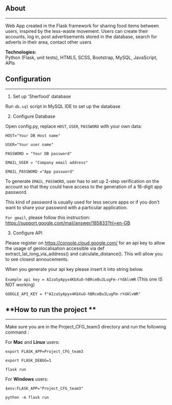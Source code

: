 ## **About** 
 _____

Web App created in the Flask framework for sharing food items between users, inspired by the less-waste movement. Users can create their accounts, log in, post advertisements stored in the database, search for adverts in their area, contact other users 

**Technologies:** <br>Python (Flask, unit tests), HTML5, SCSS, Bootstrap, 
      MySQL, JavaScript, APIs




## Configuration 
_________

1. Set up 'Sherfood' database

Run ```db.sql``` script in MySQL IDE to set up the database

2. Configure Database 

Open config.py, replace ```HOST```, ```USER```, ```PASSWORD``` with your own data:

```HOST="Your DB Host name"```

```USER="Your user name"```

```PASSWORD = "Your DB password"```

```EMAIL_USER = "Company email address"```

```EMAIL_PASSWORD ="App password"```

To generate ```EMAIL_PASSWORD```, user has to set up 2-step verification on the account so that they could have access to the generation of a 16-digit app password.

This kind of password is usually used for less secure apps or if you don't want to share your password with a particular application.

```For gmail```, please follow this instruction: https://support.google.com/mail/answer/185833?hl=en-GB



3. Configure API 

Please register on https://console.cloud.google.com/ for an api key to allow the usage of geolocalisation accessible
via def extract_lat_long_via_address() and calculate_distance(). This will allow you to see closest annoucements.

When you generate your api key please insert it into string below.

```Example api key = AIzaSyApyx4KbXuO-hBRceBu3LugFm-rYdAlvWR``` (This one IS NOT working)

```GOOGLE_API_KEY = f"AIzaSyApyx4KbXuO-hBRceBu3LugFm-rYdAlvWR"```


## **How to run the project **
________

Make sure you are in the Project_CFG_team3 directory and run the following command :


For **Mac** and **Linux** users:

```export FLASK_APP=Project_CFG_team3```

```export FLASK_DEBUG=1```

```flask run```

For **Windows** users:

```$env:FLASK_APP="Project_CFG_team3"```

```python -m flask run```
